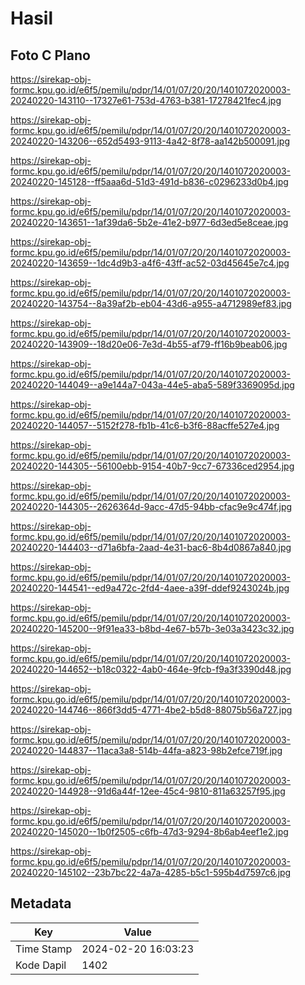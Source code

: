 # Hasil

## Foto C Plano

https://sirekap-obj-formc.kpu.go.id/e6f5/pemilu/pdpr/14/01/07/20/20/1401072020003-20240220-143110--17327e61-753d-4763-b381-17278421fec4.jpg

https://sirekap-obj-formc.kpu.go.id/e6f5/pemilu/pdpr/14/01/07/20/20/1401072020003-20240220-143206--652d5493-9113-4a42-8f78-aa142b500091.jpg

https://sirekap-obj-formc.kpu.go.id/e6f5/pemilu/pdpr/14/01/07/20/20/1401072020003-20240220-145128--ff5aaa6d-51d3-491d-b836-c0296233d0b4.jpg

https://sirekap-obj-formc.kpu.go.id/e6f5/pemilu/pdpr/14/01/07/20/20/1401072020003-20240220-143651--1af39da6-5b2e-41e2-b977-6d3ed5e8ceae.jpg

https://sirekap-obj-formc.kpu.go.id/e6f5/pemilu/pdpr/14/01/07/20/20/1401072020003-20240220-143659--1dc4d9b3-a4f6-43ff-ac52-03d45645e7c4.jpg

https://sirekap-obj-formc.kpu.go.id/e6f5/pemilu/pdpr/14/01/07/20/20/1401072020003-20240220-143754--8a39af2b-eb04-43d6-a955-a4712989ef83.jpg

https://sirekap-obj-formc.kpu.go.id/e6f5/pemilu/pdpr/14/01/07/20/20/1401072020003-20240220-143909--18d20e06-7e3d-4b55-af79-ff16b9beab06.jpg

https://sirekap-obj-formc.kpu.go.id/e6f5/pemilu/pdpr/14/01/07/20/20/1401072020003-20240220-144049--a9e144a7-043a-44e5-aba5-589f3369095d.jpg

https://sirekap-obj-formc.kpu.go.id/e6f5/pemilu/pdpr/14/01/07/20/20/1401072020003-20240220-144057--5152f278-fb1b-41c6-b3f6-88acffe527e4.jpg

https://sirekap-obj-formc.kpu.go.id/e6f5/pemilu/pdpr/14/01/07/20/20/1401072020003-20240220-144305--56100ebb-9154-40b7-9cc7-67336ced2954.jpg

https://sirekap-obj-formc.kpu.go.id/e6f5/pemilu/pdpr/14/01/07/20/20/1401072020003-20240220-144305--2626364d-9acc-47d5-94bb-cfac9e9c474f.jpg

https://sirekap-obj-formc.kpu.go.id/e6f5/pemilu/pdpr/14/01/07/20/20/1401072020003-20240220-144403--d71a6bfa-2aad-4e31-bac6-8b4d0867a840.jpg

https://sirekap-obj-formc.kpu.go.id/e6f5/pemilu/pdpr/14/01/07/20/20/1401072020003-20240220-144541--ed9a472c-2fd4-4aee-a39f-ddef9243024b.jpg

https://sirekap-obj-formc.kpu.go.id/e6f5/pemilu/pdpr/14/01/07/20/20/1401072020003-20240220-145200--9f91ea33-b8bd-4e67-b57b-3e03a3423c32.jpg

https://sirekap-obj-formc.kpu.go.id/e6f5/pemilu/pdpr/14/01/07/20/20/1401072020003-20240220-144652--b18c0322-4ab0-464e-9fcb-f9a3f3390d48.jpg

https://sirekap-obj-formc.kpu.go.id/e6f5/pemilu/pdpr/14/01/07/20/20/1401072020003-20240220-144746--866f3dd5-4771-4be2-b5d8-88075b56a727.jpg

https://sirekap-obj-formc.kpu.go.id/e6f5/pemilu/pdpr/14/01/07/20/20/1401072020003-20240220-144837--11aca3a8-514b-44fa-a823-98b2efce719f.jpg

https://sirekap-obj-formc.kpu.go.id/e6f5/pemilu/pdpr/14/01/07/20/20/1401072020003-20240220-144928--91d6a44f-12ee-45c4-9810-811a63257f95.jpg

https://sirekap-obj-formc.kpu.go.id/e6f5/pemilu/pdpr/14/01/07/20/20/1401072020003-20240220-145020--1b0f2505-c6fb-47d3-9294-8b6ab4eef1e2.jpg

https://sirekap-obj-formc.kpu.go.id/e6f5/pemilu/pdpr/14/01/07/20/20/1401072020003-20240220-145102--23b7bc22-4a7a-4285-b5c1-595b4d7597c6.jpg


## Metadata

| Key        | Value               |
| ---------- | ------------------- |
| Time Stamp | 2024-02-20 16:03:23 |
| Kode Dapil | 1402                |



